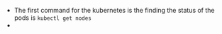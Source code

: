 * The first command for the kubernetes is the finding the status of the pods is `kubectl get nodes`
* 